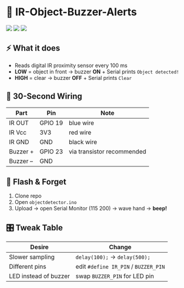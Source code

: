 # 🚨 IR-Object-Buzzer-Alerts

![](https://img.shields.io/badge/ESP32-DevKit-C00E4?style=flat-square&logo=espressif&logoColor=white)
![](https://img.shields.io/badge/Code-25_Lines-00ff00?style=flat-square)
![](https://img.shields.io/badge/License-MIT-97CA00?style=flat-square&logo=opensourceinitiative)



## ⚡ What it does
- Reads digital IR proximity sensor every 100 ms  
- **LOW** = object in front → buzzer **ON** + Serial prints `Object detected!`  
- **HIGH** = clear → buzzer **OFF** + Serial prints `Clear`

## 🔌 30-Second Wiring
| Part        | Pin  | Note |
|-------------|------|------|
| IR OUT      | GPIO 19 | blue wire |
| IR Vcc      | 3V3   | red wire |
| IR GND      | GND   | black wire |
| Buzzer +    | GPIO 23 | via transistor recommended |
| Buzzer –    | GND   | |

## 🚀 Flash & Forget
1. Clone repo
2. Open `objectdetector.ino`
3. Upload → open Serial Monitor (115 200) → wave hand → **beep!**

## 🎛️ Tweak Table
| Desire | Change |
|--------|--------|
| Slower sampling | `delay(100);` → `delay(500);` |
| Different pins | edit `#define IR_PIN` / `BUZZER_PIN` |
| LED instead of buzzer | swap `BUZZER_PIN` for LED pin |
